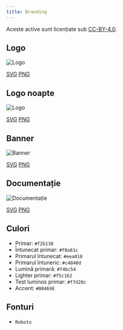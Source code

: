 ```yaml
---
title: Branding
---
```


Aceste active sunt licențiate sub [CC-BY-4.0](https://github.com/LinwoodCloud/Butterfly/blob/develop/BRANDING_LICENSE).

## Logo

![Logo](/img/logo.svg)

[SVG](/img/logo.svg) [PNG](/img/logo.png)

## Logo noapte

![Logo](/img/nightly.svg)

[SVG](/img/nightly.svg) [PNG](/img/nightly.png)

## Banner

![Banner](/img/banner.svg)

[SVG](/img/banner.svg) [PNG](/img/banner.png)

## Documentație

![Documentație](/img/docs.svg)

[SVG](/img/docs.svg) [PNG](/img/docs.png)

## Culori

* Primar: `#f2b138`
* Întunecat primar: `#f0a61c`
* Primarul întunecat: `#eea010`
* Primarul întuneric: `#c4840d`
* Lumină primară: `#f4bc54`
* Lighter primar: `#f5c162`
* Test luminos primar: `#f7d28c`
* Accent: `#00469E`

## Fonturi

* `Roboto`
